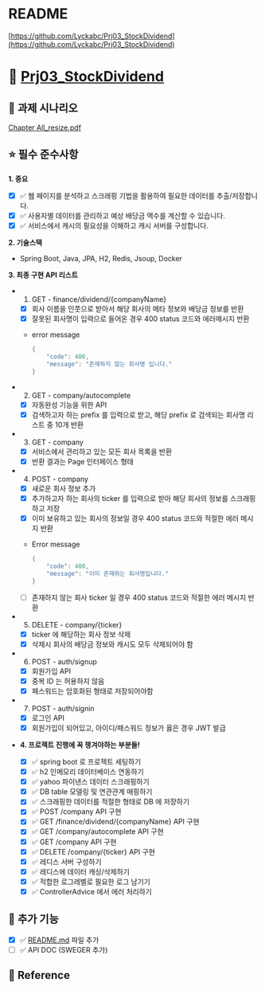 # README

[https://github.com/Lyckabc/Prj03_StockDividend](https://github.com/Lyckabc/Prj03_StockDividend)

# 📝 [Prj03_StockDividend](https://github.com/Lyckabc/Prj03_StockDividend)

## 🔮 과제 시나리오

[Chapter All_resize.pdf](README%2035b3f912561744db82070494214d4862/Chapter_All_resize.pdf)

## ⭐ 필수 준수사항

**1. 중요**

- [x]  ✅ 웹 페이지를 분석하고 스크래핑 기법을 활용하여 필요한 데이터를 추출/저장합니다.
- [x]  ✅ 사용자별 데이터를 관리하고 예상 배당금 액수를 계산할 수 있습니다.
- [x]  ✅ 서비스에서 캐시의 필요성을 이해하고 캐시 서버를 구성합니다.

**2. 기술스택**

- Spring Boot, Java, JPA, H2, Redis, Jsoup, Docker

**3. 최종 구현 API 리스트**

- 1) GET - finance/dividend/{companyName}
    - [x]  회사 이름을 인풋으로 받아서 해당 회사의 메타 정보와 배당금 정보를 반환
    - [x]  잘못된 회사명이 입력으로 들어온 경우 400 status 코드와 에러메시지 반환
    - error message
        
        ```c
        {
            "code": 400,
            "message": "존재하지 않는 회사명 입니다."
        }
        ```
        
- 2) GET - company/autocomplete
    - [x]  자동완성 기능을 위한 API
    - [x]  검색하고자 하는 prefix 를 입력으로 받고, 해당 prefix 로 검색되는 회사명 리스트 중 10개 반환
- 3) GET - company
    - [x]  서비스에서 관리하고 있는 모든 회사 목록을 반환
    - [x]  반환 결과는 Page 인터페이스 형태
- 4) POST - company
    - [x]  새로운 회사 정보 추가
    - [x]  추가하고자 하는 회사의 ticker 를 입력으로 받아 해당 회사의 정보를 스크래핑하고 저장
    - [x]  이미 보유하고 있는 회사의 정보일 경우 400 status 코드와 적절한 에러 메시지 반환
    - Error message
        
        ```c
        {
            "code": 400,
            "message": "이미 존재하는 회사명입니다."
        }
        ```
        
    - [ ]  존재하지 않는 회사 ticker 일 경우 400 status 코드와 적절한 에러 메시지 반환
- 5) DELETE - company/{ticker}
    - [x]  ticker 에 해당하는 회사 정보 삭제
    - [x]  삭제시 회사의 배당금 정보와 캐시도 모두 삭제되어야 함
- 6) POST - auth/signup
    - [x]  회원가입 API
    - [x]  중복 ID 는 허용하지 않음
    - [x]  패스워드는 암호화된 형태로 저장되어야함
- 7) POST - auth/signin
    - [x]  로그인 API
    - [x]  회원가입이 되어있고, 아이디/패스워드 정보가 옳은 경우 JWT 발급
- **4. 프로젝트 진행에 꼭 챙겨야하는 부분들!**
    - [x]  ✅ spring boot 로 프로젝트 세팅하기
    - [x]  ✅ h2 인메모리 데이터베이스 연동하기
    - [x]  ✅ yahoo 파이낸스 데이터 스크래핑하기
    - [x]  ✅ DB table 모델링 및 연관관계 매핑하기
    - [x]  ✅ 스크래핑한 데이터를 적절한 형태로 DB 에 저장하기
    - [x]  ✅ POST /company API 구현
    - [x]  ✅ GET /finance/dividend/{companyName} API 구현
    - [x]  ✅ GET /company/autocomplete API 구현
    - [x]  ✅ GET /company API 구현
    - [x]  ✅ DELETE /company/{ticker} API 구현
    - [x]  ✅ 레디스 서버 구성하기
    - [x]  ✅ 레디스에 데이터 캐싱/삭제하기
    - [x]  ✅ 적합한 로그레벨로 필요한 로그 남기기
    - [x]  ✅ ControllerAdvice 에서 에러 처리하기

## 🌟  추가 기능

- [x]  ✅ [README.md](http://README.md) 파일 추가
- [ ]  ✅ API DOC (SWEGER 추가)

## 📄 Reference